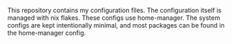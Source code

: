 This repository contains my configuration files. The configuration itself is
managed with nix flakes. These configs use home-manager. The system configs are
kept intentionally minimal, and most packages can be found in the home-manager
config.
